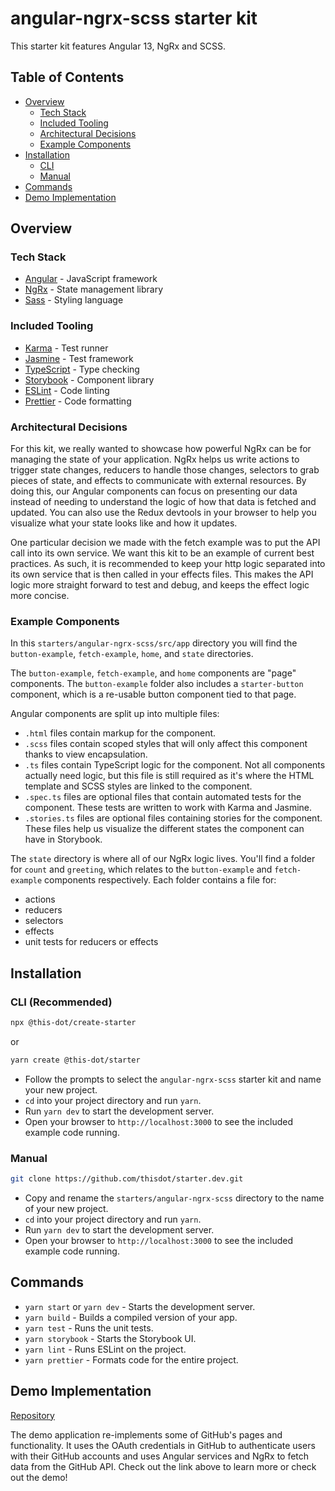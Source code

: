 # angular-ngrx-scss starter kit

This starter kit features Angular 13, NgRx and SCSS.

## Table of Contents

- [Overview](#overview)
  - [Tech Stack](#tech-stack)
  - [Included Tooling](#included-tooling)
  - [Architectural Decisions](#architectural-decisions)
  - [Example Components](#example-components)
- [Installation](#installation)
  - [CLI](#cli-recommended)
  - [Manual](#manual)
- [Commands](#commands)
- [Demo Implementation](#demo-implementation)

## Overview

### Tech Stack

- [Angular](https://angular.io/docs) - JavaScript framework
- [NgRx](https://ngrx.io/docs) - State management library
- [Sass](https://sass-lang.com/) - Styling language

### Included Tooling

- [Karma](https://karma-runner.github.io/latest/index.html) - Test runner
- [Jasmine](https://jasmine.github.io/) - Test framework
- [TypeScript](https://www.typescriptlang.org/) - Type checking
- [Storybook](https://storybook.js.org/) - Component library
- [ESLint](https://eslint.org/) - Code linting
- [Prettier](https://prettier.io/) - Code formatting

### Architectural Decisions

For this kit, we really wanted to showcase how powerful NgRx can be for managing the state of your application. NgRx helps us write actions to trigger state changes, reducers to handle those changes, selectors to grab pieces of state, and effects to communicate with external resources. By doing this, our Angular components can focus on presenting our data instead of needing to understand the logic of how that data is fetched and updated. You can also use the Redux devtools in your browser to help you visualize what your state looks like and how it updates.

One particular decision we made with the fetch example was to put the API call into its own service. We want this kit to be an example of current best practices. As such, it is recommended to keep your http logic separated into its own service that is then called in your effects files. This makes the API logic more straight forward to test and debug, and keeps the effect logic more concise.

### Example Components

In this `starters/angular-ngrx-scss/src/app` directory you will find the `button-example`, `fetch-example`, `home`, and `state` directories.

The `button-example`, `fetch-example`, and `home` components are "page" components. The `button-example` folder also includes a `starter-button` component, which is a re-usable button component tied to that page.

Angular components are split up into multiple files:

- `.html` files contain markup for the component.
- `.scss` files contain scoped styles that will only affect this component thanks to view encapsulation.
- `.ts` files contain TypeScript logic for the component. Not all components actually need logic, but this file is still required as it's where the HTML template and SCSS styles are linked to the component.
- `.spec.ts` files are optional files that contain automated tests for the component. These tests are written to work with Karma and Jasmine.
- `.stories.ts` files are optional files containing stories for the component. These files help us visualize the different states the component can have in Storybook.

The `state` directory is where all of our NgRx logic lives. You'll find a folder for `count` and `greeting`, which relates to the `button-example` and `fetch-example` components respectively. Each folder contains a file for:

- actions
- reducers
- selectors
- effects
- unit tests for reducers or effects

## Installation

### CLI (Recommended)

```bash
npx @this-dot/create-starter
```

or

```bash
yarn create @this-dot/starter
```

- Follow the prompts to select the `angular-ngrx-scss` starter kit and name your new project.
- `cd` into your project directory and run `yarn`.
- Run `yarn dev` to start the development server.
- Open your browser to `http://localhost:3000` to see the included example code running.

### Manual

```bash
git clone https://github.com/thisdot/starter.dev.git
```

- Copy and rename the `starters/angular-ngrx-scss` directory to the name of your new project.
- `cd` into your project directory and run `yarn`.
- Run `yarn dev` to start the development server.
- Open your browser to `http://localhost:3000` to see the included example code running.

## Commands

- `yarn start` or `yarn dev` - Starts the development server.
- `yarn build` - Builds a compiled version of your app.
- `yarn test` - Runs the unit tests.
- `yarn storybook` - Starts the Storybook UI.
- `yarn lint` - Runs ESLint on the project.
- `yarn prettier` - Formats code for the entire project.

## Demo Implementation

[Repository](https://github.com/thisdot/starter.dev-showcases/tree/main/angular-ngrx-scss)

The demo application re-implements some of GitHub's pages and functionality. It uses the OAuth credentials in GitHub to authenticate users with their GitHub accounts and uses Angular services and NgRx to fetch data from the GitHub API. Check out the link above to learn more or check out the demo!

